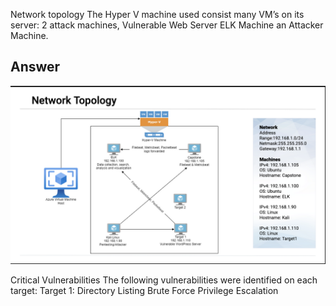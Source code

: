 Network topology 
The Hyper V machine used consist many VM’s on its server:
 2 attack machines, 
Vulnerable Web Server
ELK Machine
an Attacker Machine.
## Answer
![Image1](/images/Image1.png)

Critical Vulnerabilities
The following vulnerabilities were identified on each target:
Target 1:
Directory Listing
Brute Force
Privilege Escalation
